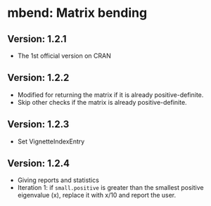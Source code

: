# mbend: Matrix bending

## Version: 1.2.1

* The 1st official version on CRAN

## Version: 1.2.2

* Modified for returning the matrix if it is already positive-definite.
* Skip other checks if the matrix is already positive-definite.

## Version: 1.2.3

* Set VignetteIndexEntry

## Version: 1.2.4

* Giving reports and statistics
* Iteration 1: if `small.positive` is greater than the smallest positive eigenvalue (x), replace it with x/10 and report the user.

